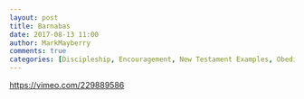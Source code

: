 ```yaml
---
layout: post
title: Barnabas
date: 2017-08-13 11:00
author: MarkMayberry
comments: true
categories: [Discipleship, Encouragement, New Testament Examples, Obedience, Video]
---
```

https://vimeo.com/229889586

&nbsp;
